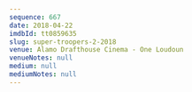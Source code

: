 ```yaml
---
sequence: 667
date: 2018-04-22
imdbId: tt0859635
slug: super-troopers-2-2018
venue: Alamo Drafthouse Cinema - One Loudoun
venueNotes: null
medium: null
mediumNotes: null
---
```

